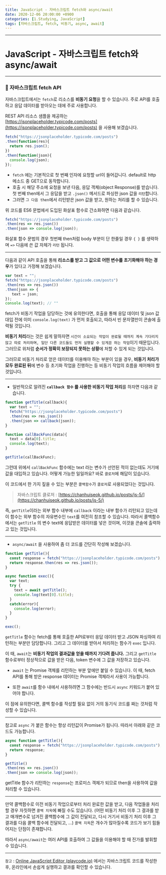```yaml
---
title: JavaScript - 자바스크립트 fetch와 async/await
date: 2020-12-06 20:00:00 +0900
categories: [1.Studying, JavaScript]
tags: [자바스크립트, fetch, 비동기, async, await]
---
```




------

# **JavaScript - 자바스크립트 fetch와 async/await**


------

### **🚀 자바스크립트 fetch API**

자바스크립트에서는 `fetch`로 리소스를 **비동기 요청**을 할 수 있습니다. 주로 API를 호출하고 응답 데이터를 받아오는 데에 주로 사용합니다.

REST API 리소스 샘플을 제공하는 [https://jsonplaceholder.typicode.com/posts](https://jsonplaceholder.typicode.com/posts) 을 사용해 보겠습니다.

```javascript
fetch("https://jsonplaceholder.typicode.com/posts")
.then(function(res){
  return res.json();
})
.then(function(json){
  console.log(json);
});
```

* `fetch` 에는 기본적으로 첫 번째 인자에 요청할 url이 들어갑니다. default로 http 메소드 중 GET으로 동작합니다.
* 호출 시 해당 주소에 요청을 보낸 다음, 응답 객체(object Response)를 받습니다. 첫 번째 then에서 그 응답을 받고 `.json()` 메서드로 파싱한 json 값을 `리턴`합니다.
* 그러면 `그 다음 then`에서 리턴받은 json 값을 받고, 원하는 처리를 할 수 있습니다.

위 코드를 ES6 문법에서 도입된 화살표 함수로 간소화하면 다음과 같습니다.

```javascript
fetch("https://jsonplaceholder.typicode.com/posts")
.then(res => res.json())
.then(json => console.log(json));
```

화살표 함수 문법의 경우 첫번째 then처럼 body 부분이 단 한줄일 경우 `{ }` 를 생략하며 `=>` 다음에 쓴 값 자체가 `리턴` 됩니다.

------

다음과 같이 API 호출을 통해 **리소스를 받고 그 값으로 어떤 변수를 초기화해야 하는 경우**가 있다고 가정해 보겠습니다.

```javascript
var text = "";
fetch("https://jsonplaceholder.typicode.com/posts")
.then(res => res.json())
.then(json => {
   text = json;
});
console.log(text); // ""
```

fetch가 비동기 작업을 담당하는 것에 유의한다면, 호출을 통해 응답 데이터 및 json 값 대입 전에 이미 `console.log(text)` 가 먼저 호출되고, 따라서 빈 문자열만이 콘솔에 출력될 것입니다.

**비동기 처리**라는 것은 쉽게 말하자면 `시간이 소요되는 작업이 완료될 때까지 계속 기다리지 않고 따로 처리하며, 일단 다른 코드들도 먼저 실행할 수 있게끔 하는 작업`이기 때문입니다. 그러므로 위처럼 **순서가 정확히 보장되지 못하는 상황**에 처할 수 있게 되는 것입니다.

그러므로 비동기 처리로 얻은 데이터를 이용해야 하는 부분이 있을 경우, **비동기 처리가 모두 완료된 뒤**에 변수 등 초기화 작업을 진행하는 등 비동기 작업의 흐름을 제어해야 할 것입니다.

------

* 일반적으로 알려진 **`callback 함수` 를 사용한 비동기 작업 처리**를 하자면 다음과 같습니다.

```javascript
function getTitle(callback){
  var text = "";
  fetch("https://jsonplaceholder.typicode.com/posts")
  .then(res => res.json())
  .then(json => callback(json));
}

function callBackFunc(data){
  text = data[0].title;
  console.log(text);
}

getTitle(callBackFunc);
```

그런데 위에서 `callBackFunc` 함수에는 text 라는 변수가 선언된 적이 없는데도 거기에 값을 대입하고 있습니다. 어떻게 가능한 일일까요? 바로 `클로저`에 해답이 있습니다.

이 코드에서 한 가지 짚을 수 있는 부분은 `콜백함수`가 `클로저`로 사용되었다는 것입니다.

> 자바스크립트 클로저 : [https://chanhuiseok.github.io/posts/js-5/](https://chanhuiseok.github.io/posts/js-5/)

즉, `getTitle`이라는 외부 함수 내부에 `callback` 이라는 내부 함수가 리턴되고 있는데 이 함수는 외부 함수의 자유변수인 `text`를 여전히 참조할 수 있습니다. 따라서 콜백함수에서는 `getTitle` 의 변수 text에 응답받은 데이터를 넣은 것이며, 이것을 콘솔에 출력하고 있는 것입니다.

------

* `async/await` 을 사용하여 좀 더 코드를 간단히 작성해 보겠습니다.

```javascript
function getTitle(){
  const response = fetch("https://jsonplaceholder.typicode.com/posts");
  return response.then(res => res.json());
}

async function exec(){
  var text;
  try {
    text = await getTitle();
    console.log(text[0].title);
  }
  catch(error){
    console.log(error);
  }
}

exec();
```

`getTitle` 함수는 fetch를 통해 호출한 API로부터 응답 데이터 받고 JSON 파싱하여 리턴하는 부분만 담당합니다. 그리고 그 데이터를 받아서 처리하는 함수가 `exec` 입니다.

이 때, `await`는 **비동기 작업의 결과값을 얻을 때까지 기다려 줍니다.** 그리고 `getTitle` 함수로부터 정상적으로 값을 받은 다음, token 변수에 그 값을 저장하고 있습니다.

* `await` 는 Promise 객체를 리턴하는 부분 앞에만 붙일 수 있습니다. 이 때, fetch API를 통해 받은 response 데이터는 Promise 객체라서 사용이 가능합니다.

* 또한 `await`를 함수 내에서 사용하려면 그 함수에는 반드시 `async` 키워드가 붙어 있어야 합니다.

이 점에 유의한다면, 콜백 함수를 작성할 필요 없이 거의 동기식 코드를 짜는 것처럼 작성할 수 있습니다.

------

참고로 `async` 가 붙은 함수는 항상 리턴값이 Promise가 됩니다. 따라서 아래와 같은 코드도 가능합니다.

```javascript
async function getTitle(){
  const response = fetch("https://jsonplaceholder.typicode.com/posts");
  return response;
}

getTitle()
.then(res => res.json())
.then(json => console.log(json));
```

getTitle 함수가 리턴하는 `response`는 프로미스 객체가 되므로 then을 사용하여 값을 처리할 수 있습니다.

------

만약 콜백함수로 이전 비동기 작업으로부터 처리 완료한 값을 받고, 다음 작업들을 처리할 경우 자칫하면 `콜백 지옥`에 빠질 수도 있습니다. (어떤 비동기 처리 이후 그 결과를 받고 매개변수로 넘겨진 콜백함수에 그 값이 전달되고, 다시 거기서 비동기 처리 이후 그 결과를 다음 콜백 함수에 전달되고, ...) `콜백 지옥`은 개수가 많아질수록 코드가 보기 힘들어지는 단점이 존재합니다.

따라서 `async/await`는 여러 API를 호출하여 그 값들을 이용해야 할 때 진가를 발휘할 수 있습니다.

------

`참고` :  [Online JavaScript Editor (playcode.io)](https://playcode.io/online-javascript-editor) 에서는 자바스크립트 코드를 작성한 후, 온라인에서 손쉽게 실행하고 결과를 확인할 수 있습니다.